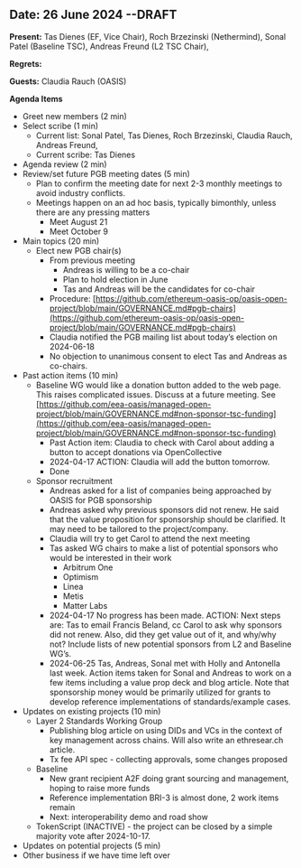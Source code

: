 ## Date: 26 June 2024  --DRAFT

**Present:**  Tas Dienes (EF, Vice Chair), Roch Brzezinski (Nethermind), Sonal Patel (Baseline TSC), Andreas Freund (L2 TSC Chair), 

**Regrets:** 

**Guests:** Claudia Rauch (OASIS)

**Agenda Items**
* Greet new members (2 min)
* Select scribe (1 min)
    * Current list: Sonal Patel, Tas Dienes, Roch Brzezinski, Claudia Rauch, Andreas Freund,
    * Current scribe: Tas Dienes
* Agenda review (2 min)
* Review/set future PGB meeting dates (5 min)
    * Plan to confirm the meeting date for next 2-3 monthly meetings to avoid industry conflicts. 
    * Meetings happen on an ad hoc basis, typically bimonthly, unless there are any pressing matters
        * Meet August 21
        * Meet October 9
* Main topics (20 min) 
    * Elect new PGB chair(s) 
        * From previous meeting
            * Andreas is willing to be a co-chair
            * Plan to hold election in June
            * Tas and Andreas will be the candidates for co-chair 
        * Procedure: [https://github.com/ethereum-oasis-op/oasis-open-project/blob/main/GOVERNANCE.md#pgb-chairs](https://github.com/ethereum-oasis-op/oasis-open-project/blob/main/GOVERNANCE.md#pgb-chairs) 
        * Claudia notified the PGB mailing list about today’s election on 2024-06-18
        * No objection to unanimous consent to elect Tas and Andreas as co-chairs. 
* Past action items (10 min)
    * Baseline WG would like a donation button added to the web page. This raises complicated issues.  Discuss at a future meeting.  See [https://github.com/eea-oasis/managed-open-project/blob/main/GOVERNANCE.md#non-sponsor-tsc-funding](https://github.com/eea-oasis/managed-open-project/blob/main/GOVERNANCE.md#non-sponsor-tsc-funding) 
        * Past Action item: Claudia to check with Carol about adding a button to accept donations via OpenCollective 
        * 2024-04-17 ACTION: Claudia will add the button tomorrow.
        * Done
    * Sponsor recruitment 
        * Andreas asked for a list of companies being approached by OASIS for PGB sponsorship 
        * Andreas asked why previous sponsors did not renew. He said that the value proposition for sponsorship should be clarified. It may need to be tailored to the project/company. 
        * Claudia will try to get Carol to attend the next meeting
        * Tas asked WG chairs to make a list of potential sponsors who would be interested in their work
            * Arbitrum One 
            * Optimism
            * Linea
            * Metis
            * Matter Labs
        * 2024-04-17 No progress has been made. ACTION: Next steps are: Tas to email Francis Beland, cc Carol to ask why sponsors did not renew. Also, did they get value out of it, and why/why not?  Include lists of new potential sponsors from L2 and Baseline WG’s. 
        * 2024-06-25 Tas, Andreas, Sonal met with Holly and Antonella last week.  Action items taken for Sonal and Andreas to work on a few items including a value prop deck and blog article. Note that sponsorship money would be primarily utilized for grants to develop reference implementations of standards/example cases.
* Updates on existing projects (10 min)
    * Layer 2 Standards Working Group
        * Publishing blog article on using DIDs and VCs in the context of key management across chains.  Will also write an ethresear.ch article. 
        * Tx fee API spec - collecting approvals, some changes proposed
    * Baseline 
        * New grant recipient A2F doing grant sourcing and management, hoping to raise more funds
        * Reference implementation BRI-3 is almost done, 2 work items remain
        * Next: interoperability demo and road show
    * TokenScript (INACTIVE) - the project can be closed by a simple majority vote after 2024-10-17.
* Updates on potential projects (5 min) 
* Other business if we have time left over
